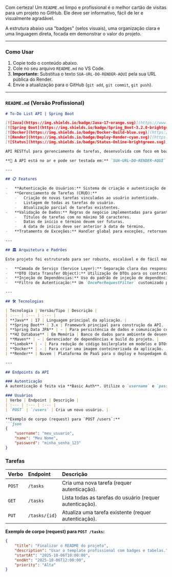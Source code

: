 Com certeza\! Um `README.md` limpo e profissional é o melhor cartão de visitas para um projeto no GitHub. Ele deve ser informativo, fácil de ler e visualmente agradável.

A estrutura abaixo usa "badges" (selos visuais), uma organização clara e uma linguagem direta, focada em demonstrar o valor do projeto.

-----

### Como Usar

1.  Copie todo o conteúdo abaixo.
2.  Cole no seu arquivo `README.md` no VS Code.
3.  **Importante:** Substitua o texto `SUA-URL-DO-RENDER-AQUI` pela sua URL pública do Render.
4.  Envie a atualização para o GitHub (`git add`, `git commit`, `git push`).

-----

### `README.md` (Versão Profissional)

````markdown
# To-Do List API | Spring Boot

[![Java](https://img.shields.io/badge/Java-17-orange.svg)](https://www.java.com)
[![Spring Boot](https://img.shields.io/badge/Spring_Boot-3.2.0-brightgreen.svg)](https://spring.io/projects/spring-boot)
[![Docker](https://img.shields.io/badge/Docker-Build-blue.svg)](https://www.docker.com/)
[![Render](https://img.shields.io/badge/Deploy-Render-cyan.svg)](https://render.com/)
[![Status](https://img.shields.io/badge/Status-Online-brightgreen.svg)](SUA-URL-DO-RENDER-AQUI/tasks)

API RESTful para gerenciamento de tarefas, desenvolvida com foco em boas práticas de arquitetura de software, Clean Code e padrões de mercado do ecossistema Spring.

**🚀 A API está no ar e pode ser testada em:** `SUA-URL-DO-RENDER-AQUI`

---

## 📋 Features

-   **Autenticação de Usuários:** Sistema de criação e autenticação de usuários com senha criptografada (BCrypt) via Basic Auth.
-   **Gerenciamento de Tarefas (CRUD):**
    -   Criação de novas tarefas vinculadas ao usuário autenticado.
    -   Listagem de todas as tarefas do usuário.
    -   Atualização parcial de tarefas existentes.
-   **Validação de Dados:** Regras de negócio implementadas para garantir a integridade dos dados, como:
    -   Títulos de tarefas com no máximo 50 caracteres.
    -   Datas de início e término devem ser futuras.
    -   A data de início deve ser anterior à data de término.
-   **Tratamento de Exceções:** Handler global para exceções, retornando mensagens de erro claras e os códigos de status HTTP apropriados.

---

## 🏛️ Arquitetura e Padrões

Este projeto foi estruturado para ser robusto, escalável e de fácil manutenção, aplicando os seguintes conceitos:

-   **Camada de Serviço (Service Layer):** Separação clara das responsabilidades, com a lógica de negócio isolada dos controllers.
-   **DTO (Data Transfer Object):** Utilização de DTOs para os contratos de entrada (Request) e saída (Response) da API, garantindo segurança e desacoplamento entre a API e o modelo de dados.
-   **Injeção de Dependências:** Uso do padrão de injeção de dependências do Spring para gerenciar os componentes da aplicação.
-   **Filtro de Autenticação:** Um `OncePerRequestFilter` customizado para proteger os endpoints de tarefas.

---

## 🛠️ Tecnologias

| Tecnologia | Versão/Tipo | Descrição |
| :--- | :--- | :--- |
| **Java** | 17 | Linguagem principal da aplicação. |
| **Spring Boot** | 3.x | Framework principal para construção da API. |
| **Spring Data JPA** | - | Para persistência de dados e comunicação com o banco. |
| **H2 Database** | Em Memória | Banco de dados para ambiente de desenvolvimento e deploy. |
| **Maven** | - | Gerenciador de dependências e build do projeto. |
| **Lombok** | - | Para redução de código boilerplate em modelos e DTOs. |
| **Docker** | - | Para criar uma imagem conteinerizada da aplicação. |
| **Render** | Nuvem | Plataforma de PaaS para o deploy e hospedagem da API. |

---

## Endpoints da API

### Autenticação
A autenticação é feita via **Basic Auth**. Utilize o `username` e `password` do usuário criado nos endpoints que requerem autenticação.

### Usuários
| Verbo | Endpoint | Descrição |
| :--- | :--- | :--- |
| `POST` | `/users` | Cria um novo usuário. |

**Exemplo de corpo (request) para `POST /users`:**
```json
{
    "username": "meu_usuario",
    "name": "Meu Nome",
    "password": "minha_senha_123"
}
````

### Tarefas

| Verbo | Endpoint | Descrição |
| :--- | :--- | :--- |
| `POST` | `/tasks` | Cria uma nova tarefa (requer autenticação). |
| `GET` | `/tasks` | Lista todas as tarefas do usuário (requer autenticação). |
| `PUT` | `/tasks/{id}` | Atualiza uma tarefa existente (requer autenticação). |

**Exemplo de corpo (request) para `POST /tasks`:**

```json
{
    "title": "Finalizar o README do projeto",
    "description": "Usar o template profissional com badges e tabelas.",
    "startAt": "2025-10-06T10:00:00",
    "endAt": "2025-10-06T12:00:00",
    "priority": "Alta"
}
```



```
```

